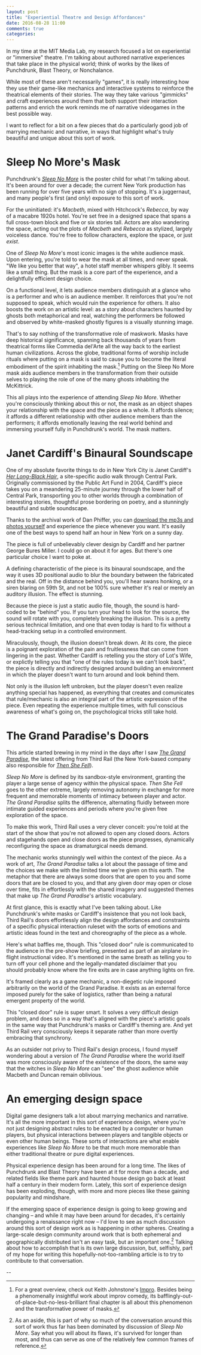 ```yaml
---
layout: post
title: "Experiential Theatre and Design Affordances"
date: 2016-08-28 11:00
comments: true
categories: 
---
```


In my time at the MIT Media Lab, my research focused a lot on experiential or "immersive" theatre. I'm talking about authored narrative experiences that take place in the physical world; think of works by the likes of Punchdrunk, Blast Theory, or Nonchalance.

While most of these aren't necessarily "games", it is really interesting how they use their game-like mechanics and interactive systems to reinforce the theatrical elements of their stories. The way they take various "gimmicks" and craft experiences around them that both support their interaction patterns and enrich the work reminds me of narrative videogames in the best possible way.

I want to reflect for a bit on a few pieces that do a particularly good job of marrying mechanic and narrative, in ways that highlight what's truly beautiful and unique about this sort of work.


# Sleep No More's Mask

Punchdrunk's [_Sleep No More_](http://sleepnomore.com) is the poster child for what I'm talking about. It's been around for over a decade; the current New York production has been running for over five years with no sign of stopping. It's a juggernaut, and many people's first (and only) exposure to this sort of work.

For the uninitiated: it's _Macbeth_, mixed with Hitchcock's _Rebecca_, by way of a macabre 1920s hotel. You're set free in a designed space that spans a full cross-town block and five or six stories tall. Actors are also wandering the space, acting out the plots of _Macbeth_ and _Rebecca_ as stylized, largely voiceless dance. You're free to follow characters, explore the space, or just *exist*. 

One of _Sleep No More_'s most iconic images is the white audience mask. Upon entering, you're told to wear the mask at all times, and never speak. "We like you better that way", a hotel staff member whispers glibly. It seems like a small thing. But the mask is a core part of the experience, and a delightfully efficient design choice. 

On a functional level, it lets audience members distinguish at a glance who is a performer and who is an audience member. It reinforces that you're not supposed to speak, which would ruin the experience for others. It also boosts the work on an artistic level: as a story about characters haunted by ghosts both metaphorical and real, watching the performers be followed and observed by white-masked ghostly figures is a visually stunning image. 

That's to say nothing of the transformative role of maskwork. Masks have deep historical significance, spanning back thousands of years from theatrical forms like Commedia del'Arte all the way back to the earliest human civilizations. Across the globe, traditional forms of worship include rituals where putting on a mask is said to cause you to become the literal embodiment of the spirit inhabiting the mask.[^1] Putting on the Sleep No More mask aids audience members in the transformation from their outside selves to playing the role of one of the many ghosts inhabiting the McKittrick.

This all plays into the experience of attending _Sleep No More_. Whether you're consciously thinking about this or not, the mask as an object shapes your relationship with the space and the piece as a whole. It affords silence; it affords a different relationship with other audience members than the performers; it affords emotionally leaving the real world behind and immersing yourself fully in Punchdrunk's world. The mask matters.


# Janet Cardiff's Binaural Soundscape

One of my absolute favorite things to do in New York City is Janet Cardiff's [_Her Long-Black Hair_](http://www.cardiffmiller.com/artworks/walks/longhair.html), a site-specific audio walk through Central Park. Originally commissioned by the Public Art Fund in 2004, Cardiff's piece takes you on a meandering 25-minute journey through the lower half of Central Park, transporting you to other worlds through a combination of interesting stories, thoughtful prose bordering on poetry, and a stunningly beautiful and subtle soundscape.

Thanks to the archival work of Dan Phiffer, you can [download the mp3s and photos yourself](https://phiffer.org/hlbh/) and experience the piece whenever you want. It's easily one of the best ways to spend half an hour in New York on a sunny day.

The piece is full of unbelievably clever design by Cardiff and her partner George Bures Miller. I could go on about it for ages. But there's one particular choice I want to poke at. 

A defining characteristic of the piece is its binaural soundscape, and the way it uses 3D positional audio to blur the boundary between the fabricated and the real. Off in the distance behind you, you'll hear swans honking, or a siren blaring on 59th St, and not be 100% sure whether it's real or merely an auditory illusion. The effect is stunning.

Because the piece is just a static audio file, though, the sound is hard-coded to be "behind" you. If you turn your head to look for the source, the sound will rotate with you, completely breaking the illusion. This is a pretty serious technical limitation, and one that even today is hard to fix without a head-tracking setup in a controlled environment.

Miraculously, though, the illusion doesn't break down. At its core, the piece is a poignant exploration of the pain and fruitlessness that can come from lingering in the past. Whether Cardiff is retelling you the story of Lot's Wife, or explictly telling you that "one of the rules today is we can't look back", the piece is directly and indirectly designed around building an environment in which the player doesn't want to turn around and look behind them. 

Not only is the illusion left unbroken, but the player doesn't even realize anything special has happened, as everything that creates and comunicates that rule/mechanic is also an integral part of the artistic expression of the piece. Even repeating the experience multiple times, with full conscious awareness of what's going on, the psychological tricks still take hold.


# The Grand Paradise's Doors

This article started brewing in my mind in the days after I saw [_The Grand Paradise_](http://thegrandparadise.com), the latest offering from Third Rail (the New York-based company also responsible for [_Then She Fell_](http://www.thenshefell.com)).

_Sleep No More_ is defined by its sandbox-style environment, granting the player a large sense of agency within the physical space. _Then She Fell_ goes to the other extreme, largely removing autonomy in exchange for more frequent and memorable moments of intimacy between player and actor. _The Grand Paradise_ splits the difference, alternating fluidly between more intimate guided experiences and periods where you're given free exploration of the space.

 To make this work, Third Rail uses a very clever conceit: you're told at the start of the show that you're not allowed to open any closed doors. Actors and stagehands open and close doors as the piece progresses, dynamically reconfiguring the space as dramaturgical needs demand.

The mechanic works stunningly well within the context of the piece. As a work of art, _The Grand Paradise_ talks a lot about the passage of time and the choices we make with the limited time we're given on this earth. The metaphor that there are always some doors that are open to you and some doors that are be closed to you, and that any given door may open or close over time, fits in effortlessly with the shared imagery and suggested themes that make up _The Grand Paradise_'s artistic vocabulary.

At first glance, this is exactly what I've been talking about. Like Punchdrunk's white masks or Cardiff's insistence that you not look back, Third Rail's doors effortlessly align the design affordances and constraints of a specific physical interaction ruleset with the sorts of emotions and artistic ideas found in the text and choreography of the piece as a whole.

Here's what baffles me, though. This "closed door" rule is communicated to the audience in the pre-show briefing, presented as part of an airplane in-flight instructional video. It's mentioned in the same breath as telling you to turn off your cell phone and the legally-mandated disclaimer that you should probably know where the fire exits are in case anything lights on fire. 

It's framed clearly as a game mechanic, a non-diegetic rule imposed arbitrarily on the world of the Grand Paradise. It exists as an external force imposed purely for the sake of logistics, rather than being a natural emergent property of the world. 

This "closed door" rule is super smart. It solves a very difficult design problem, and does so in a way that's aligned with the piece's artistic goals in the same way that Punchdrunk's masks or Cardiff's theming are. And yet Third Rail very consciously keeps it separate rather than more overtly embracing that synchrony. 

As an outsider not privy to Third Rail's design process, I found myself wondering about a version of _The Grand Paradise_ where the world itself was more consciously aware of the existence of the doors, the same way that the witches in _Sleep No More_ can "see" the ghost audience while Macbeth and Duncan remain oblivious.

# An emerging design space

Digital game designers talk a lot about marrying mechanics and narrative. It's all the more important in this sort of experience design, where you're not just designing abstract rules to be enacted by a computer or human players, but physical interactions between players and tangible objects or even other human beings. These sorts of interactions are what enable experiences like _Sleep No More_ to be that much more memorable than either traditional theatre or pure digital experiences.

Physical experience design has been around for a long time. The likes of Punchdrunk and Blast Theory have been at it for more than a decade, and related fields like theme park and haunted house design go back at least half a century in their modern form. Lately, this sort of experience design has been exploding, though, with more and more pieces like these gaining popularity and mindshare. 

If the emerging space of experience design is going to keep growing and changing – and while it may have been around for decades, it's certainly undergoing a renaissance right now – I'd love to see as much discussion around this sort of design work as is happening in other spheres. Creating a large-scale design community around work that is both ephemeral and geographically distributed isn't an easy task, but an important one.[^2] Talking about how to accomplish that is its own large discussion, but, selfishly, part of my hope for writing this hopefully-not-too-rambling article is to try to contribute to that conversation.

--

[^1]: For a great overview, check out Keith Johnstone's [Impro](http://www.amazon.com/Impro-Improvisation-Theatre-Keith-Johnstone/dp/0878301178). Besides being a phenomenally insightful work about improv comedy, its bafflingly-out-of-place-but-no-less-brilliant final chapter is all about this phenomenon and the transformative power of masks. 

[^2]: As an aside, this is part of why so much of the conversation around this sort of work thus far has been dominated by discussion of _Sleep No More_. Say what you will about its flaws, it's survived for longer than most, and thus can serve as one of the relatively few common frames of reference.
